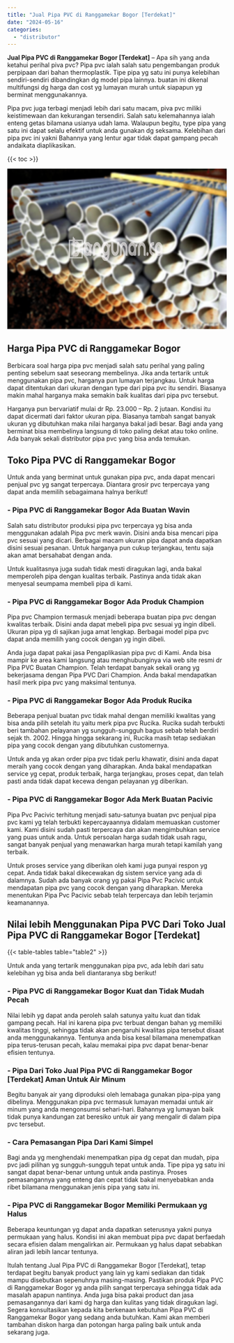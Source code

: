 ```yaml
---
title: "Jual Pipa PVC di Ranggamekar Bogor [Terdekat]"
date: "2024-05-16"
categories: 
  - "distributor"
---
```


**Jual Pipa PVC di Ranggamekar Bogor \[Terdekat\]** – Apa sih yang anda ketahui perihal piva pvc? Pipa pvc ialah salah satu pengembangan produk perpipaan dari bahan thermoplastik. Tipe pipa yg satu ini punya kelebihan sendiri-sendiri dibandingkan dg model pipa lainnya. buatan ini dikenal multifungsi dg harga dan cost yg lumayan murah untuk siapapun yg berminat menggunakannya.

Pipa pvc juga terbagi menjadi lebih dari satu macam, piva pvc miliki keistimewaan dan kekurangan tersendiri. Salah satu kelemahannya ialah enteng getas bilamana usianya udah lama. Walaupun begitu, type pipa yang satu ini dapat selalu efektif untuk anda gunakan dg seksama. Kelebihan dari pipa pvc ini yakni Bahannya yang lentur agar tidak dapat gampang pecah andaikata diaplikasikan.

{{< toc >}}

![Jual Pipa PVC di Ranggamekar Bogor [Terdekat]](/images/jaul-pipa-pvc-51.png)

## Harga Pipa PVC di Ranggamekar Bogor

Berbicara soal harga pipa pvc menjadi salah satu perihal yang paling penting sebelum saat seseorang membelinya. Jika anda tertarik untuk menggunakan pipa pvc, harganya pun lumayan terjangkau. Untuk harga dapat ditentukan dari ukuran dengan type dari pipa pvc itu sendiri. Biasanya makin mahal harganya maka semakin baik kualitas dari pipa pvc tersebut.

Harganya pun bervariatif mulai dr Rp. 23.000 – Rp. 2 jutaan. Kondisi itu dapat dicermati dari faktor ukuran pipa. Biasanya tambah sangat banyak ukuran yg dibutuhkan maka nilai harganya bakal jadi besar. Bagi anda yang berminat bisa membelinya langsung di toko paling dekat atau toko online. Ada banyak sekali distributor pipa pvc yang bisa anda temukan.

## Toko Pipa PVC di Ranggamekar Bogor

Untuk anda yang berminat untuk gunakan pipa pvc, anda dapat mencari penjual pvc yg sangat terpercaya. Diantara grosir pvc terpercaya yang dapat anda memilih sebagaimana halnya berikut!

### \- Pipa PVC di Ranggamekar Bogor Ada Buatan Wavin

Salah satu distributor produksi pipa pvc terpercaya yg bisa anda menggunakan adalah Pipa pvc merk wavin. Disini anda bisa mencari pipa pvc sesuai yang dicari. Berbagai macam ukuran pipa dapat anda dapatkan disini sesuai pesanan. Untuk harganya pun cukup terjangkau, tentu saja akan amat bersahabat dengan anda.

Untuk kualitasnya juga sudah tidak mesti diragukan lagi, anda bakal memperoleh pipa dengan kualitas terbaik. Pastinya anda tidak akan menyesal seumpama membeli pipa di kami.

### \- Pipa PVC di Ranggamekar Bogor Ada Produk Champion

Pipa pvc Champion termasuk menjadi beberapa buatan pipa pvc dengan kwalitas terbaik. Disini anda dapat mebeli pipa pvc sesuai yg ingin dibeli. Ukuran pipa yg di sajikan juga amat lengkap. Berbagai model pipa pvc dapat anda memilih yang cocok dengan yg ingin dibeli.

Anda juga dapat pakai jasa Pengaplikasian pipa pvc di Kami. Anda bisa mampir ke area kami langsung atau menghubunginya via web site resmi dr Pipa PVC Buatan Champion. Telah terdapat banyak sekali orang yg bekerjasama dengan Pipa PVC Dari Champion. Anda bakal mendapatkan hasil merk pipa pvc yang maksimal tentunya.

### \- Pipa PVC di Ranggamekar Bogor Ada Produk Rucika

Beberapa penjual buatan pvc tidak mahal dengan memiliki kwalitas yang bisa anda pilih setelah itu yaitu merk pipa pvc Rucika. Rucika sudah terbukti beri tambahan pelayanan yg sungguh-sungguh bagus sebab telah berdiri sejak th. 2002. Hingga hingga sekarang ini, Rucika masih tetap sediakan pipa yang cocok dengan yang dibutuhkan customernya.

Untuk anda yg akan order pipa pvc tidak perlu khawatir, disini anda dapat meraih yang cocok dengan yang diharapkan. Anda bakal mendapatkan service yg cepat, produk terbaik, harga terjangkau, proses cepat, dan telah pasti anda tidak dapat kecewa dengan pelayanan yg diberikan.

### \- Pipa PVC di Ranggamekar Bogor Ada Merk Buatan Pacivic

Pipa Pvc Pacivic terhitung menjadi satu-satunya buatan pvc penjual pipa pvc kami yg telah terbukti kepercayaannya didalam memuaskan customer kami. Kami disini sudah pasti terpercaya dan akan mengimbuhkan service yang puas untuk anda. Untuk persoalan harga sudah tidak usah ragu, sangat banyak penjual yang menawarkan harga murah tetapi kamilah yang terbaik.

Untuk proses service yang diberikan oleh kami juga punyai respon yg cepat. Anda tidak bakal dikecewakan dg sistem service yang ada di dalamnya. Sudah ada banyak orang yg pakai Pipa Pvc Pacivic untuk mendapatan pipa pvc yang cocok dengan yang diharapkan. Mereka menentukan Pipa Pvc Pacivic sebab telah terpercaya dan lebih terjamin keamanannya.

## Nilai lebih Menggunakan Pipa PVC Dari Toko Jual Pipa PVC di Ranggamekar Bogor \[Terdekat\]

{{< table-tables table="table2" >}}

Untuk anda yang tertarik menggunakan pipa pvc, ada lebih dari satu kelebihan yg bisa anda beli diantaranya sbg berikut!

### \- Pipa PVC di Ranggamekar Bogor Kuat dan Tidak Mudah Pecah

Nilai lebih yg dapat anda peroleh salah satunya yaitu kuat dan tidak gampang pecah. Hal ini karena pipa pvc terbuat dengan bahan yg memiliki kwalitas tinggi, sehingga tidak akan pengaruhi kwalitas pipa tersebut disaat anda menggunakannya. Tentunya anda bisa kesal bilamana menempatkan pipa terus-terusan pecah, kalau memakai pipa pvc dapat benar-benar efisien tentunya.

### \- Pipa Dari Toko Jual Pipa PVC di Ranggamekar Bogor \[Terdekat\] Aman Untuk Air Minum

Begitu banyak air yang diproduksi oleh lemabaga gunakan pipa-pipa yang dibelinya. Menggunakan pipa pvc termasuk lumayan memadai untuk air minum yang anda mengonsumsi sehari-hari. Bahannya yg lumayan baik tidak punya kandungan zat beresiko untuk air yang mengalir di dalam pipa pvc tersebut.

### \- Cara Pemasangan Pipa Dari Kami Simpel

Bagi anda yg menghendaki menempatkan pipa dg cepat dan mudah, pipa pvc jadi pilihan yg sungguh-sungguh tepat untuk anda. Tipe pipa yg satu ini sangat dapat benar-benar untung untuk anda pastinya. Proses pemasangannya yang enteng dan cepat tidak bakal menyebabkan anda ribet bilamana menggunakan jenis pipa yang satu ini.

### \- Pipa PVC di Ranggamekar Bogor Memiliki Permukaan yg Halus

Beberapa keuntungan yg dapat anda dapatkan seterusnya yakni punya permukaan yang halus. Kondisi ini akan membuat pipa pvc dapat berfaedah secara efisien dalam mengalirkan air. Permukaan yg halus dapat sebabkan aliran jadi lebih lancar tentunya.

Itulah tentang Jual Pipa PVC di Ranggamekar Bogor \[Terdekat\], tetap terdapat begitu banyak product yang lain yg kami sediakan dan tidak mampu disebutkan sepenuhnya masing-masing. Pastikan produk Pipa PVC di Ranggamekar Bogor yg anda pilih sangat terpercaya sehingga tidak ada masalah apapun nantinya. Anda juga bisa pakai product dan jasa pemasangannya dari kami dg harga dan kulitas yang tidak diragukan lagi. Segera konsultasikan kepada kita berkenaan kebutuhan Pipa PVC di Ranggamekar Bogor yang sedang anda butuhkan. Kami akan memberi tambahan diskon harga dan potongan harga paling baik untuk anda sekarang juga.
